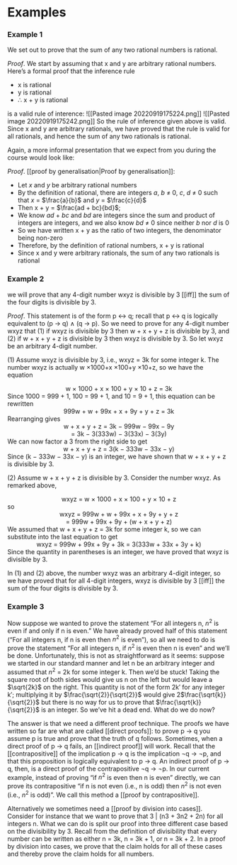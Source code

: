 # Examples
### Example 1
We set out to prove that the sum of any two rational numbers is rational.

*Proof*. We start by assuming that x and y are arbitrary rational numbers.
Here’s a formal proof that the inference rule
- x is rational
- y is rational
- $\therefore$ x + y is rational

is a valid rule of interence:
![[Pasted image 20220919175224.png]]
![[Pasted image 20220919175242.png]]
So the rule of inference given above is valid. Since x and y are arbitrary
rationals, we have proved that the rule is valid for all rationals, and hence
the sum of any two rationals is rational.

Again, a more informal presentation that we expect from you during the
course would look like:

*Proof*. [[proof by generalisation|Proof by generalisation]]:
- Let *x* and *y* be arbitrary rational numbers
- By the definition of rational, there are integers *a*, *b* $\neq$ 0, *c*, *d* $\neq$ 0 such that *x* = $\frac{a}{b}$ and *y* = $\frac{c}{d}$
- Then x + y = $\frac{ad + bc}{bd}$;
- We know *ad* + *bc* and *bd* are integers since the sum and product of integers are integers, and we also know *bd* $\neq$ 0 since neither *b* nor *d* is 0
- So we have written x + y as the ratio of two integers, the denominator being non-zero
- Therefore, by the definition of rational numbers, x + y is rational
- Since x and y were arbitrary rationals, the sum of any two rationals is rational

### Example 2
we will prove that any 4-digit number wxyz is divisible by 3 [[iff]] the sum of the four digits is divisible by 3.

*Proof*. This statement is of the form p ↔ q; recall that p ↔ q is logically equivalent to (p → q) ∧ (q → p). So we need to prove for any 4-digit number wxyz that (1) if wxyz is divisible by 3 then w + x + y + z is divisible by 3, and (2) if w + x + y + z is divisible by 3 then wxyz is divisible by 3. So let wxyz be an arbitrary 4-digit number.

(1) Assume wxyz is divisible by 3, i.e., wxyz = 3k for some integer k. The number wxyz is actually w ×1000+x ×100+y ×10+z, so we have the equation
<center>w × 1000 + x × 100 + y × 10 + z = 3k</center>
Since 1000 = 999 + 1, 100 = 99 + 1, and 10 = 9 + 1, this equation can be rewritten
<center>999w + w + 99x + x + 9y + y + z = 3k</center>
Rearranging gives
<center>w + x + y + z = 3k − 999w − 99x − 9y</center>
<center>= 3k − 3(333w) − 3(33x) − 3(3y)</center>
We can now factor a 3 from the right side to get
<center>w + x + y + z = 3(k − 333w − 33x − y)</center>
Since (k − 333w − 33x − y) is an integer, we have shown that w + x + y + z is divisible by 3.

(2) Assume w + x + y + z is divisible by 3. Consider the number wxyz. As remarked above,
<center>wxyz = w × 1000 + x × 100 + y × 10 + z</center>
so
<center>wxyz = 999w + w + 99x + x + 9y + y + z</center>
<center>= 999w + 99x + 9y + (w + x + y + z)</center>
We assumed that w + x + y + z = 3k for some integer k, so we can substitute into the last equation to get
<center>wxyz = 999w + 99x + 9y + 3k = 3(333w + 33x + 3y + k)</center>
Since the quantity in parentheses is an integer, we have proved that wxyz is divisible by 3.

In (1) and (2) above, the number wxyz was an arbitrary 4-digit integer, so we have proved that for all 4-digit integers, wxyz is divisible by 3 [[iff]] the sum of the four digits is divisible by 3.


### Example 3
Now suppose we wanted to prove the statement “For all integers n, $n^2$ is even if and only if n is even.” We have already proved half of this statement
(“For all integers n, if n is even then $n^2$ is even”), so all we need to do is prove the statement “For all integers n, if $n^2$ is even then n is even” and we’ll be done. Unfortunately, this is not as straightforward as it seems: suppose we started in our standard manner and let n be an arbitrary integer and assumed that $n^2$ = 2k for some integer k. Then we’d be stuck! Taking the square root of both sides would give us n on the left but would leave a $\sqrt{2k}$ on the right. This quantity is not of the form 2k′ for any integer k′; multiplying it by $\frac{\sqrt{2}}{\sqrt{2}}$ would give 2$\frac{\sqrt{k}}{\sqrt{2}}$ but there is no way for us to prove that $\frac{\sqrt{k}}{\sqrt{2}}$ is an integer. So we’ve hit a dead end. What do we do now?

The answer is that we need a different proof technique. The proofs we have written so far are what are called [[direct proofs]]: to prove p → q you assume p is true and prove that the truth of q follows. Sometimes, when a direct proof of p → q fails, an [[indirect proof]] will work. Recall that the [[contrapositive]] of the implication p → q is the implication $\neg$q → $\neg$p, and that this proposition is logically equivalent to p → q. An indirect proof of p → q, then, is a direct proof of the contrapositive $\neg$q → $\neg$p. In our current example, instead of proving “if $n^2$ is even then n is even” directly, we can prove its contrapositive “if n is not even (i.e., n is odd) then $n^2$ is not even (i.e., $n^2$ is odd)”. We call this method a [[proof by contrapositive]]. 

Alternatively we sometimes need a [[proof by division into cases]]. Consider for instance that we want to prove that 3 | (n3 + 3n2 + 2n) for all integers n. What we can do is split our proof into three different case based on the divisibility by 3. Recall from the definition of divisibility that every number can be written as either n = 3k, n = 3k + 1, or n = 3k + 2. In a proof by division into cases, we prove that the claim holds for all of these cases and thereby prove the claim holds for all numbers.